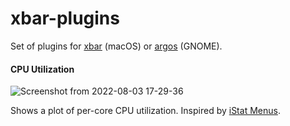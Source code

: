 # xbar-plugins

Set of plugins for [xbar](https://bjango.com/mac/istatmenus/) (macOS) or [argos](https://github.com/p-e-w/argos) (GNOME).

#### CPU Utilization
![Screenshot from 2022-08-03 17-29-36](https://user-images.githubusercontent.com/10504644/182739156-5d07f05c-6ea8-4c5d-8168-b7324674778b.png)

Shows a plot of per-core CPU utilization. Inspired by [iStat Menus](https://bjango.com/mac/istatmenus/).
